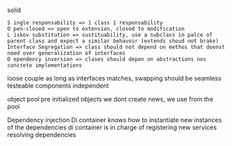 solid

    S ingle responsability => 1 class 1 responsability
    O pen-closed => open to extension, closed to modification
    L iskov substitution => sustituability, use a subclass in palce of parent class and expect a similar behavoir (extends shoud not brake)
    Interface Segregation => class should not depend on methos that doenst need over generalization of interfaces
    D ependency inversion => clases should depen on abstractions nos concrete implementations

loose couple
    as long as interfaces matches, swapping should be seamless
    testeable
    components independent

object pool
    pre initialized objects
    we dont create news, we use from the pool
    
Dependency injection
    Di container knows how to instantiate new instances of the dependencies
        di container is in charge of registering new services
            resolving dependencies